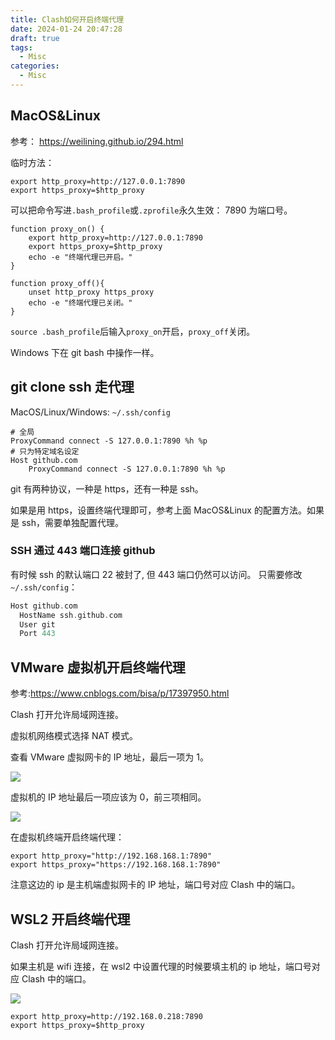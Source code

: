 ```yaml
---
title: Clash如何开启终端代理
date: 2024-01-24 20:47:28
draft: true
tags:
  - Misc
categories:
  - Misc
---
```


## MacOS&Linux

参考：
https://weilining.github.io/294.html

临时方法：

```shell
export http_proxy=http://127.0.0.1:7890
export https_proxy=$http_proxy
```

可以把命令写进`.bash_profile`或`.zprofile`永久生效：
7890 为端口号。

```shell
function proxy_on() {
    export http_proxy=http://127.0.0.1:7890
    export https_proxy=$http_proxy
    echo -e "终端代理已开启。"
}

function proxy_off(){
    unset http_proxy https_proxy
    echo -e "终端代理已关闭。"
}
```

`source .bash_profile`后输入`proxy_on`开启，`proxy_off`关闭。

Windows 下在 git bash 中操作一样。

## git clone ssh 走代理

MacOS/Linux/Windows: `~/.ssh/config`

```shell
# 全局
ProxyCommand connect -S 127.0.0.1:7890 %h %p
# 只为特定域名设定
Host github.com
    ProxyCommand connect -S 127.0.0.1:7890 %h %p

```

git 有两种协议，一种是 https，还有一种是 ssh。

如果是用 https，设置终端代理即可，参考上面 MacOS&Linux 的配置方法。如果是 ssh，需要单独配置代理。

### SSH 通过 443 端口连接 github

有时候 ssh 的默认端口 22 被封了, 但 443 端口仍然可以访问。
只需要修改`~/.ssh/config`：

```c
Host github.com
  HostName ssh.github.com
  User git
  Port 443
```

## VMware 虚拟机开启终端代理

参考:https://www.cnblogs.com/bisa/p/17397950.html

Clash 打开允许局域网连接。

虚拟机网络模式选择 NAT 模式。

查看 VMware 虚拟网卡的 IP 地址，最后一项为 1。

![](https://xyc-1316422823.cos.ap-shanghai.myqcloud.com/20240124215308.png)

虚拟机的 IP 地址最后一项应该为 0，前三项相同。

![](https://xyc-1316422823.cos.ap-shanghai.myqcloud.com/20240124215223.png)

在虚拟机终端开启终端代理：

```shell
export http_proxy="http://192.168.168.1:7890"
export https_proxy="https://192.168.168.1:7890"
```

注意这边的 ip 是主机端虚拟网卡的 IP 地址，端口号对应 Clash 中的端口。

## WSL2 开启终端代理

Clash 打开允许局域网连接。

如果主机是 wifi 连接，在 wsl2 中设置代理的时候要填主机的 ip 地址，端口号对应 Clash 中的端口。

![](https://xyc-1316422823.cos.ap-shanghai.myqcloud.com/20240515204428.png)

```shell
export http_proxy=http://192.168.0.218:7890
export https_proxy=$http_proxy
```
